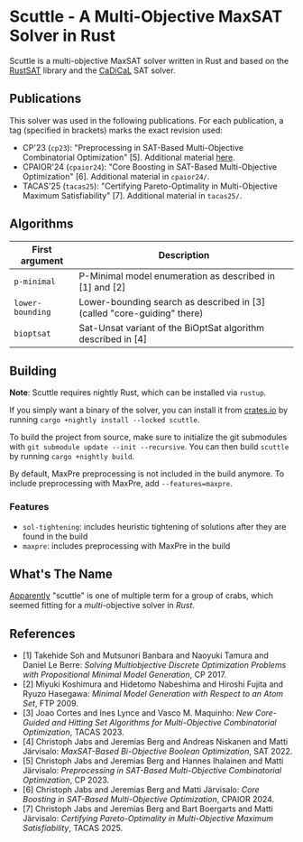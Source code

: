 # Scuttle - A Multi-Objective MaxSAT Solver in Rust

Scuttle is a multi-objective MaxSAT solver written in Rust and based on the
[RustSAT](https://github.com/chrjabs/rustsat) library and the
[CaDiCaL](https://github.com/arminbiere/cadical) SAT solver.

## Publications

This solver was used in the following publications.
For each publication, a tag (specified in brackets) marks the exact revision used:
- CP'23 (`cp23`): "Preprocessing in SAT-Based Multi-Objective Combinatorial
  Optimization" \[5\]. Additional material
  [here](https://bitbucket.org/coreo-group/mo-prepro).
- CPAIOR'24 (`cpaior24`): "Core Boosting in SAT-Based Multi-Objective
  Optimization" \[6\]. Additional material in `cpaior24/`.
- TACAS'25 (`tacas25`): "Certifying Pareto-Optimality in Multi-Objective
  Maximum Satisfiability" \[7\]. Additional material in `tacas25/`.

## Algorithms

| First argument   | Description                                                               |
| ---------------- | ------------------------------------------------------------------------- |
| `p-minimal`      | P-Minimal model enumeration as described in \[1\] and \[2\]               |
| `lower-bounding` | Lower-bounding search as described in \[3\] (called "core-guiding" there) |
| `bioptsat`       | Sat-Unsat variant of the BiOptSat algorithm described in \[4\]            |

## Building

**Note**: Scuttle requires nightly Rust, which can be installed via `rustup`.

If you simply want a binary of the solver, you can install it from
[crates.io](https://crates.io) by running `cargo +nightly install --locked scuttle`.

To build the project from source, make sure to initialize the git submodules
with `git submodule update --init --recursive`. You can then build `scuttle` by
running `cargo +nightly build`.

By default, MaxPre preprocessing is not included in the build anymore. To
include preprocessing with MaxPre, add `--features=maxpre`.

### Features

- `sol-tightening`: includes heuristic tightening of solutions after they are found in the build
- `maxpre`: includes preprocessing with MaxPre in the build

## What's The Name

[Apparently](https://crabbingzone.com/what-is-group-of-crabs-called/) "scuttle"
is one of multiple term for a group of crabs, which seemed fitting for a
_multi_-objective solver in _Rust_.

## References

- \[1\] Takehide Soh and Mutsunori Banbara and Naoyuki Tamura and Daniel Le
  Berre: _Solving Multiobjective Discrete Optimization Problems with
  Propositional Minimal Model Generation_, CP 2017.
- \[2\] Miyuki Koshimura and Hidetomo Nabeshima and Hiroshi Fujita and Ryuzo
  Hasegawa: _Minimal Model Generation with Respect to an Atom Set_, FTP
  2009\.
- \[3\] Joao Cortes and Ines Lynce and Vasco M. Maquinho: _New Core-Guided
  and Hitting Set Algorithms for Multi-Objective Combinatorial Optimization_,
  TACAS 2023.
- \[4\] Christoph Jabs and Jeremias Berg and Andreas Niskanen and Matti
  Järvisalo: _MaxSAT-Based Bi-Objective Boolean Optimization_, SAT 2022.
- \[5\] Christoph Jabs and Jeremias Berg and Hannes Ihalainen and Matti
  Järvisalo: _Preprocessing in SAT-Based Multi-Objective Combinatorial
  Optimization_, CP 2023.
- \[6\] Christoph Jabs and Jeremias Berg and Matti Järvisalo: _Core Boosting
  in SAT-Based Multi-Objective Optimization_, CPAIOR 2024.
- \[7\] Christoph Jabs and Jeremias Berg and Bart Boergarts and Matti
  Järvisalo: _Certifying Pareto-Optimality in
  Multi-Objective Maximum Satisfiability_, TACAS 2025.
